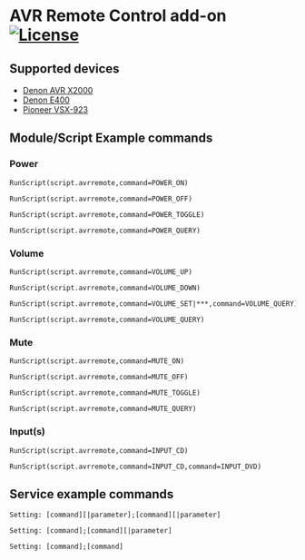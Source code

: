# AVR Remote Control add-on [![License](https://img.shields.io/badge/License-GPL%20v3%2B-blue.svg)](https://github.com/trazer78/script.avrremotecontrol/blob/master/LICENSE.txt)

## Supported devices
- [Denon AVR X2000](/resources/help/Denon.md)
- [Denon E400](/resources/help/Denon.md)
- [Pioneer VSX-923](/resources/help/Pioneer.md)

## Module/Script Example commands

### Power
```
RunScript(script.avrremote,command=POWER_ON)
```
```
RunScript(script.avrremote,command=POWER_OFF)
```
```
RunScript(script.avrremote,command=POWER_TOGGLE)
```
```
RunScript(script.avrremote,command=POWER_QUERY)
```
### Volume
```
RunScript(script.avrremote,command=VOLUME_UP)
```
```
RunScript(script.avrremote,command=VOLUME_DOWN)
```
```
RunScript(script.avrremote,command=VOLUME_SET|***,command=VOLUME_QUERY)
```
```
RunScript(script.avrremote,command=VOLUME_QUERY)
```
### Mute
```
RunScript(script.avrremote,command=MUTE_ON)
```
```
RunScript(script.avrremote,command=MUTE_OFF)
```
```
RunScript(script.avrremote,command=MUTE_TOGGLE)
```
```
RunScript(script.avrremote,command=MUTE_QUERY)
```
### Input(s)
```
RunScript(script.avrremote,command=INPUT_CD)
```
```
RunScript(script.avrremote,command=INPUT_CD,command=INPUT_DVD)
```

## Service example commands
```
Setting: [command][|parameter];[command][|parameter]
```
```
Setting: [command];[command][|parameter]
```
```
Setting: [command];[command]
```
